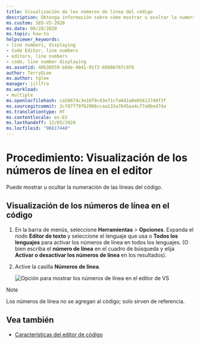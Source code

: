 ```yaml
---
title: Visualización de los números de línea del código
description: Obtenga información sobre cómo mostrar u ocultar la numeración de las líneas del código.
ms.custom: SEO-VS-2020
ms.date: 08/28/2020
ms.topic: how-to
helpviewer_keywords:
- line numbers, displaying
- Code Editor, line numbers
- editors, line numbers
- code, line number displaying
ms.assetid: 40b38559-b8de-4041-91f2-68986767c976
author: TerryGLee
ms.author: tglee
manager: jillfra
ms.workload:
- multiple
ms.openlocfilehash: ca50674c3e16f9c43e71cfa041a0e05612740f3f
ms.sourcegitcommit: 2cf87f79762906ccaa133a7645aa4c77a0bed7da
ms.translationtype: HT
ms.contentlocale: es-ES
ms.lasthandoff: 12/05/2020
ms.locfileid: "96617440"
---
```

# <a name="how-to-display-line-numbers-in-the-editor"></a>Procedimiento: Visualización de los números de línea en el editor

Puede mostrar u ocultar la numeración de las líneas del código.

## <a name="display-line-numbers-in-code"></a>Visualización de los números de línea en el código

1. En la barra de menús, seleccione **Herramientas** > **Opciones**. Expanda el nodo **Editor de texto** y seleccione el lenguaje que usa o **Todos los lenguajes** para activar los números de línea en todos los lenguajes. (O bien escriba el **número de línea** en el cuadro de búsqueda y elija **Activar o desactivar los números de línea** en los resultados).

2. Active la casilla **Números de línea**.

   ![Opción para mostrar los números de línea en el editor de VS](../../ide/reference/media/line-numbers-option.png)

> [!NOTE]
> Los números de línea no se agregan al código; solo sirven de referencia.

## <a name="see-also"></a>Vea también

- [Características del editor de código](../../ide/writing-code-in-the-code-and-text-editor.md)
